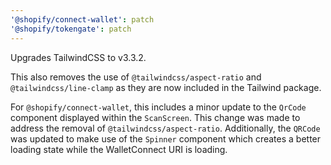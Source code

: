 ```yaml
---
'@shopify/connect-wallet': patch
'@shopify/tokengate': patch
---
```


Upgrades TailwindCSS to v3.3.2.

This also removes the use of `@tailwindcss/aspect-ratio` and `@tailwindcss/line-clamp` as they are now included in the Tailwind package.

For `@shopify/connect-wallet`, this includes a minor update to the `QrCode` component displayed within the `ScanScreen`. This change was made to address the removal of `@tailwindcss/aspect-ratio`. Additionally, the `QRCode` was updated to make use of the `Spinner` component which creates a better loading state while the WalletConnect URI is loading.
